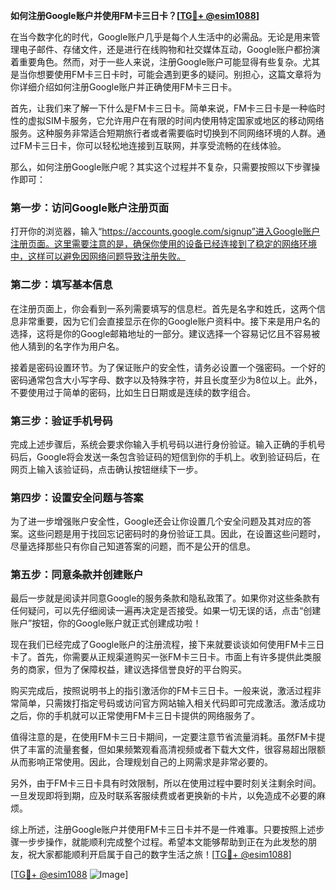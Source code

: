 **如何注册Google账户并使用FM卡三日卡？[[TG💪+ @esim1088](https://t.me/s/esim1088)]**

在当今数字化的时代，Google账户几乎是每个人生活中的必需品。无论是用来管理电子邮件、存储文件，还是进行在线购物和社交媒体互动，Google账户都扮演着重要角色。然而，对于一些人来说，注册Google账户可能显得有些复杂。尤其是当你想要使用FM卡三日卡时，可能会遇到更多的疑问。别担心，这篇文章将为你详细介绍如何注册Google账户并正确使用FM卡三日卡。

首先，让我们来了解一下什么是FM卡三日卡。简单来说，FM卡三日卡是一种临时性的虚拟SIM卡服务，它允许用户在有限的时间内使用特定国家或地区的移动网络服务。这种服务非常适合短期旅行者或者需要临时切换到不同网络环境的人群。通过FM卡三日卡，你可以轻松地连接到互联网，并享受流畅的在线体验。

那么，如何注册Google账户呢？其实这个过程并不复杂，只需要按照以下步骤操作即可：

### 第一步：访问Google账户注册页面

打开你的浏览器，输入“https://accounts.google.com/signup”进入Google账户注册页面。这里需要注意的是，确保你使用的设备已经连接到了稳定的网络环境中，这样可以避免因网络问题导致注册失败。

### 第二步：填写基本信息

在注册页面上，你会看到一系列需要填写的信息栏。首先是名字和姓氏，这两个信息非常重要，因为它们会直接显示在你的Google账户资料中。接下来是用户名的选择，这将是你的Google邮箱地址的一部分。建议选择一个容易记忆且不容易被他人猜到的名字作为用户名。

接着是密码设置环节。为了保证账户的安全性，请务必设置一个强密码。一个好的密码通常包含大小写字母、数字以及特殊字符，并且长度至少为8位以上。此外，不要使用过于简单的密码，比如生日日期或是连续的数字组合。

### 第三步：验证手机号码

完成上述步骤后，系统会要求你输入手机号码以进行身份验证。输入正确的手机号码后，Google将会发送一条包含验证码的短信到你的手机上。收到验证码后，在网页上输入该验证码，点击确认按钮继续下一步。

### 第四步：设置安全问题与答案

为了进一步增强账户安全性，Google还会让你设置几个安全问题及其对应的答案。这些问题是用于找回忘记密码时的身份验证工具。因此，在设置这些问题时，尽量选择那些只有你自己知道答案的问题，而不是公开的信息。

### 第五步：同意条款并创建账户

最后一步就是阅读并同意Google的服务条款和隐私政策了。如果你对这些条款有任何疑问，可以先仔细阅读一遍再决定是否接受。如果一切无误的话，点击“创建账户”按钮，你的Google账户就正式创建成功啦！

现在我们已经完成了Google账户的注册流程，接下来就要谈谈如何使用FM卡三日卡了。首先，你需要从正规渠道购买一张FM卡三日卡。市面上有许多提供此类服务的商家，但为了保障权益，建议选择信誉良好的平台购买。

购买完成后，按照说明书上的指引激活你的FM卡三日卡。一般来说，激活过程非常简单，只需拨打指定号码或访问官方网站输入相关代码即可完成激活。激活成功之后，你的手机就可以正常使用FM卡三日卡提供的网络服务了。

值得注意的是，在使用FM卡三日卡期间，一定要注意节省流量消耗。虽然FM卡提供了丰富的流量套餐，但如果频繁观看高清视频或者下载大文件，很容易超出限额从而影响正常使用。因此，合理规划自己的上网需求是非常必要的。

另外，由于FM卡三日卡具有时效限制，所以在使用过程中要时刻关注剩余时间。一旦发现即将到期，应及时联系客服续费或者更换新的卡片，以免造成不必要的麻烦。

综上所述，注册Google账户并使用FM卡三日卡并不是一件难事。只要按照上述步骤一步步操作，就能顺利完成整个过程。希望本文能够帮助到正在为此发愁的朋友，祝大家都能顺利开启属于自己的数字生活之旅！[[TG💪+ @esim1088](https://t.me/s/esim1088)]

[[TG💪+ @esim1088](https://t.me/s/esim1088) ![Image](https://i.postimg.cc/4NQfJmqS/Snipaste-2025-05-13-00-14-12.png)]
